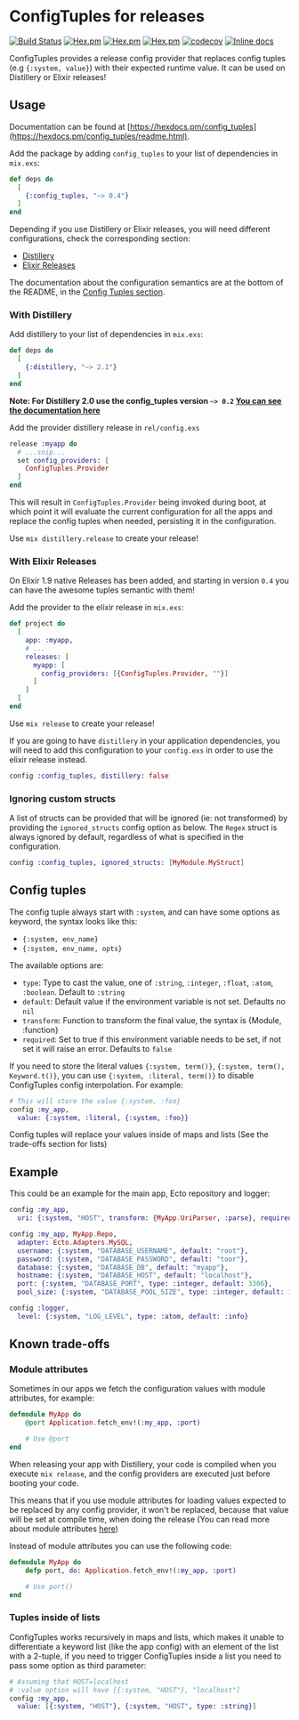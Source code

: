 # ConfigTuples for releases

[![Build Status](https://travis-ci.org/rockneurotiko/config_tuples.svg?branch=master)](https://travis-ci.org/rockneurotiko/config_tuples)
[![Hex.pm](https://img.shields.io/hexpm/v/config_tuples.svg)](http://hex.pm/packages/config_tuples)
[![Hex.pm](https://img.shields.io/hexpm/dt/config_tuples.svg)](https://hex.pm/packages/config_tuples)
[![Hex.pm](https://img.shields.io/hexpm/dw/config_tuples.svg)](https://hex.pm/packages/config_tuples)
[![codecov](https://codecov.io/gh/rockneurotiko/config_tuples/branch/master/graph/badge.svg)](https://codecov.io/gh/rockneurotiko/config_tuples)
[![Inline docs](http://inch-ci.org/github/rockneurotiko/config_tuples.svg)](http://inch-ci.org/github/rockneurotiko/config_tuples)


ConfigTuples provides a release config provider that replaces config tuples (e.g `{:system, value}`) with their expected runtime value. It can be used on Distillery or Elixir releases!

## Usage

Documentation can be found at [https://hexdocs.pm/config_tuples](https://hexdocs.pm/config_tuples/readme.html).

Add the package by adding `config_tuples` to your list of dependencies in `mix.exs`:

```elixir
def deps do
  [
    {:config_tuples, "~> 0.4"}
  ]
end
```

Depending if you use Distillery or Elixir releases, you will need different configurations, check the corresponding section:

- [Distillery](#with-distillery)
- [Elixir Releases](#with-elixir-releases)

The documentation about the configuration semantics are at the bottom of the README, in the [Config Tuples section](#config-tuples).

### With Distillery

Add distillery to your list of dependencies in `mix.exs`:

```elixir
def deps do
  [
    {:distillery, "~> 2.1"}
  ]
end
```

**Note: For Distillery 2.0 use the config_tuples version `~> 0.2` [You can see the documentation here](https://github.com/rockneurotiko/config_tuples/tree/v0.2.6)**

Add the provider distillery release in `rel/config.exs`

```elixir
release :myapp do
  # ...snip...
  set config_providers: [
    ConfigTuples.Provider
  ]
end
```

This will result in `ConfigTuples.Provider` being invoked during boot, at which point it
will evaluate the current configuration for all the apps and replace the config tuples when needed, persisting it in the configuration.

Use `mix distillery.release` to create your release!

### With Elixir Releases

On Elixir 1.9 native Releases has been added, and starting in version `0.4` you can have the awesome tuples semantic with them!

Add the provider to the elixir release in `mix.exs`:

``` elixir
def project do
  [
    app: :myapp,
    # ...
    releases: [
      myapp: [
        config_providers: [{ConfigTuples.Provider, ""}]
      ]
    ]
  ]
end
```

Use `mix release` to create your release!

If you are going to have `distillery` in your application dependencies, you will need to add this configuration to your `config.exs` in order to use the elixir release instead.

``` elixir
config :config_tuples, distillery: false
```

### Ignoring custom structs
A list of structs can be provided that will be ignored (ie: not transformed) by providing the `ignored_structs` config option as below. The `Regex` struct is always ignored by default, regardless of what is specified in the configuration.
``` elixir
config :config_tuples, ignored_structs: [MyModule.MyStruct]
```

## Config tuples

The config tuple always start with `:system`, and can have some options as keyword, the syntax looks like this:

- `{:system, env_name}`
- `{:system, env_name, opts}`

The available options are:
- `type`: Type to cast the value, one of `:string`, `:integer`, `:float`, `:atom`, `:boolean`. Default to `:string`
- `default`: Default value if the environment variable is not set. Defaults no `nil`
- `transform`: Function to transform the final value, the syntax is {Module, :function}
- `required`: Set to true if this environment variable needs to be set, if not set it will raise an error. Defaults to `false`

If you need to store the literal values `{:system, term()}`, `{:system, term(), Keyword.t()}`,
you can use `{:system, :literal, term()}` to disable ConfigTuples config interpolation. For example:

``` elixir
# This will store the value {:system, :foo}
config :my_app,
  value: {:system, :literal, {:system, :foo}}
```

Config tuples will replace your values inside of maps and lists (See the trade-offs section for lists)

## Example

This could be an example for the main app, Ecto repository and logger:

``` elixir
config :my_app,
  uri: {:system, "HOST", transform: {MyApp.UriParser, :parse}, required: true}

config :my_app, MyApp.Repo,
  adapter: Ecto.Adapters.MySQL,
  username: {:system, "DATABASE_USERNAME", default: "root"},
  password: {:system, "DATABASE_PASSWORD", default: "toor"},
  database: {:system, "DATABASE_DB", default: "myapp"},
  hostname: {:system, "DATABASE_HOST", default: "localhost"},
  port: {:system, "DATABASE_PORT", type: :integer, default: 3306},
  pool_size: {:system, "DATABASE_POOL_SIZE", type: :integer, default: 10}

config :logger,
  level: {:system, "LOG_LEVEL", type: :atom, default: :info}
```

## Known trade-offs

### Module attributes

Sometimes in our apps we fetch the configuration values with module attributes, for example:

``` elixir
defmodule MyApp do
    @port Application.fetch_env!(:my_app, :port)

    # Use @port
end
```

When releasing your app with Distillery, your code is compiled when you execute `mix release`, and the config providers are executed just before booting your code.

This means that if you use module attributes for loading values expected to be replaced by any config provider, it won't be replaced, because that value will be set at compile time, when doing the release (You can read more about module attributes [here](https://elixir-lang.org/getting-started/module-attributes.html))

Instead of module attributes you can use the following code:

``` elixir
defmodule MyApp do
    defp port, do: Application.fetch_env!(:my_app, :port)

    # Use port()
end
```

### Tuples inside of lists

ConfigTuples works recursively in maps and lists, which makes it unable to differentiate a keyword list (like the app config) with an element of the list with a 2-tuple, if you need to trigger ConfigTuples inside a list you need to pass some option as third parameter:

``` elixir
# Assuming that HOST=localhost
# :value option will have [{:system, "HOST"}, "localhost"]
config :my_app,
  value: [{:system, "HOST"}, {:system, "HOST", type: :string}]
```
